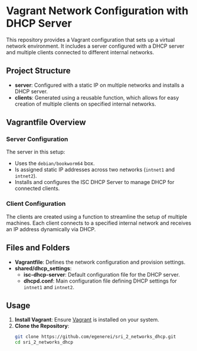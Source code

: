 # Vagrant Network Configuration with DHCP Server

This repository provides a Vagrant configuration that sets up a virtual network environment. It includes a server configured with a DHCP server and multiple clients connected to different internal networks.

## Project Structure

- **server**: Configured with a static IP on multiple networks and installs a DHCP server.
- **clients**: Generated using a reusable function, which allows for easy creation of multiple clients on specified internal networks.

## Vagrantfile Overview

### Server Configuration

The server in this setup:
- Uses the `debian/bookworm64` box.
- Is assigned static IP addresses across two networks (`intnet1` and `intnet2`).
- Installs and configures the ISC DHCP Server to manage DHCP for connected clients.

### Client Configuration

The clients are created using a function to streamline the setup of multiple machines. Each client connects to a specified internal network and receives an IP address dynamically via DHCP.

## Files and Folders

- **Vagrantfile**: Defines the network configuration and provision settings.
- **shared/dhcp_settings**:
  - **isc-dhcp-server**: Default configuration file for the DHCP server.
  - **dhcpd.conf**: Main configuration file defining DHCP settings for `intnet1` and `intnet2`.

## Usage

1. **Install Vagrant**: Ensure [Vagrant](https://www.vagrantup.com/downloads) is installed on your system.
2. **Clone the Repository**:
   ```bash
   git clone https://github.com/egenerei/sri_2_networks_dhcp.git
   cd sri_2_networks_dhcp
